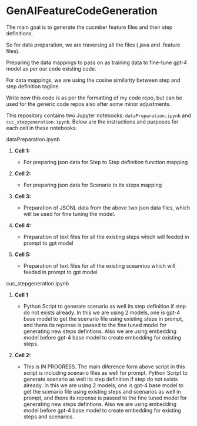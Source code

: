# GenAIFeatureCodeGeneration
The main goal is to generate the cucmber feature files and their step definitions.

So for data preparation, we are traversing all the files (.java and .feature files).

Preparing the data mappings to pass on as training data to fine-tune gpt-4 model as per our code existing code.

For data mappings, we are using the cosine similarity between step and step definition tagline.

Write now this code is as per the formatting of my code repo, but can be used for the generic code repos also after some minor adjustments.


This repository contains two Jupyter notebooks: `dataPreparation.ipynb` and `cuc_stepgeneration.ipynb`. Below are the instructions and purposes for each cell in these notebooks.

dataPreparation.ipynb

1. **Cell 1:**
    - For preparing json data for Step to Step definition function mapping

2. **Cell 2:**
    - For preparing json data for Scenario to its steps mapping

3. **Cell 3:**
    - Preparation of JSONL data from the above two json data files, which will be used for fine tuning the model.

4. **Cell 4:**
    - Preparation of text files for all the existing steps which will feeded in prompt to gpt model

5. **Cell 5:**
    - Preparation of text files for all the existing sceanrios which will feeded in prompt to gpt model


cuc_stepgeneration.ipynb

1. **Cell 1**
    - Python Script to generate scenario as well its step definition if step do not exists already. In this we are using 2 models, one is gpt-4 base model to get the scenario file using existing steps in prompt, and thens its reponse is passed to the fine tuned model for generating new steps defintions. Also we are using embedding model before gpt-4 base model to create embedding for existing steps.

2. **Cell 2:**
    -  This is IN PROGRESS. The main diference form above script in this script is including scenario files as well for prompt.
    Python Script to generate scenario as well its step definition if step do not exists already. In this we are using 2 models, one is gpt-4 base model to get the scenario file using existing steps and scenarios as well in prompt, and thens its reponse is passed to the fine tuned model for generating new steps defintions. Also we are using embedding model before gpt-4 base model to create embedding for existing steps and scenarios.
